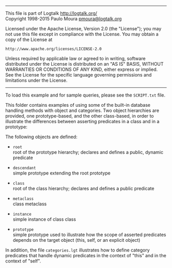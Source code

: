 ________________________________________________________________________

This file is part of Logtalk <http://logtalk.org/>  
Copyright 1998-2015 Paulo Moura <pmoura@logtalk.org>

Licensed under the Apache License, Version 2.0 (the "License");
you may not use this file except in compliance with the License.
You may obtain a copy of the License at

    http://www.apache.org/licenses/LICENSE-2.0

Unless required by applicable law or agreed to in writing, software
distributed under the License is distributed on an "AS IS" BASIS,
WITHOUT WARRANTIES OR CONDITIONS OF ANY KIND, either express or implied.
See the License for the specific language governing permissions and
limitations under the License.
________________________________________________________________________


To load this example and for sample queries, please see the `SCRIPT.txt`
file.

This folder contains examples of using some of the built-in database 
handling methods with object and categories. Two object hierarchies are
provided, one prototype-based, and the other class-based, in order to
illustrate the differences between asserting predicates in a class and
in a prototype:

The following objects are defined:

- `root`  
	root of the prototype hierarchy; declares and defines a public,
	dynamic predicate
- `descendant`  
	simple prototype extending the root prototype

- `class`  
	root of the class hierarchy; declares and defines a public predicate
- `metaclass`  
	class metaclass
- `instance`  
	simple instance of class class

- `prototype`  
	simple prototype used to illustrate how the scope of asserted 
	predicates depends on the target object (this, self, or an explicit 
	object)

In addition, the file `categories.lgt` illustrates how to define category
predicates that handle dynamic predicates in the context of "this" and in
the context of "self".
